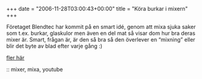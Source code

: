 +++
date = "2006-11-28T03:00:43+00:00"
title = "Köra burkar i mixern"
+++

Företaget Blendtec har kommit på en smart idé, genom att mixa sjuka saker som t.ex. burkar, glaskulor men även en del mat så visar dom hur bra deras mixer är. Smart, frågan är, är den så bra så den överlever en &#8220;mixning&#8221; eller blir det byte av blad efter varje gång :) 



[fler här][1]

:: mixer, mixa, youtube

<small></small>

 [1]: http://www.youtube.com/profile?user=Blendtec
